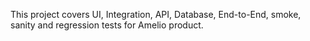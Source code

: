 This project covers UI, Integration, API, Database, End-to-End, smoke, sanity and regression tests for Amelio product.
